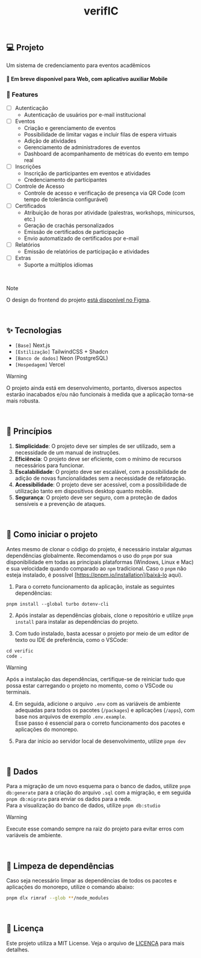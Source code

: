 <h1 align="center">
    verifIC
</h1>

<!-- <picture>
  <source media="(prefers-color-scheme: dark)" srcset="/.github/cover.png">
  <source media="(prefers-color-scheme: light)" srcset="/.github/cover_light.png">
    <img alt="Main project cover" src="/.github/cover_light.png">
</picture> -->

<br />

## 💻 Projeto

Um sistema de credenciamento para eventos acadêmicos

#### 🧭 Em breve disponível para Web, com aplicativo auxiliar Mobile

### 🚧 Features

- [ ] Autenticação
  - Autenticação de usuários por e-mail institucional
- [ ] Eventos
  - Criação e gerenciamento de eventos
  - Possibilidade de limitar vagas e incluir filas de espera virtuais
  - Adição de atividades
  - Gerenciamento de administradores de eventos
  - Dashboard de acompanhamento de métricas do evento em tempo real
- [ ] Inscrições
  - Inscrição de participantes em eventos e atividades
  - Credenciamento de participantes
- [ ] Controle de Acesso
  - Controle de acesso e verificação de presença via QR Code (com tempo de tolerância configurável)
- [ ] Certificados
  - Atribuição de horas por atividade (palestras, workshops, minicursos, etc.)
  - Geração de crachás personalizados
  - Emissão de certificados de participação
  - Envio automatizado de certificados por e-mail
- [ ] Relatórios
  - Emissão de relatórios de participação e atividades
- [ ] Extras
  - Suporte a múltiplos idiomas

<br />

> [!NOTE]
> O design do frontend do projeto [está disponível no Figma](https://www.figma.com/design/eizWIGzoSSiJoEfSSwDjgO/verifIC?node-id=0-1&t=aDt9NN2PI4TJpJ4I-1).

<br />

## ✨ Tecnologias

- `[Base]` Next.js
- `[Estilização]` TailwindCSS + Shadcn
- `[Banco de dados]` Neon (PostgreSQL)
- `[Hospedagem]` Vercel

> [!WARNING]
> O projeto ainda está em desenvolvimento, portanto, diversos aspectos estarão inacabados e/ou não funcionais à medida que a aplicação torna-se mais robusta.

<br />

## 🧠 Princípios

1.  **Simplicidade**: O projeto deve ser simples de ser utilizado, sem a necessidade de um manual de instruções.
2.  **Eficiência**: O projeto deve ser eficiente, com o mínimo de recursos necessários para funcionar.
3.  **Escalabilidade**: O projeto deve ser escalável, com a possibilidade de adição de novas funcionalidades sem a necessidade de refatoração.
4.  **Acessibilidade**: O projeto deve ser acessível, com a possibilidade de utilização tanto em dispositivos desktop quanto mobile.
5.  **Segurança**: O projeto deve ser seguro, com a proteção de dados sensíveis e a prevenção de ataques.

<br />

## 👣 Como iniciar o projeto

Antes mesmo de clonar o código do projeto, é necessário instalar algumas dependências globalmente. Recomendamos o uso do `pnpm` por sua disponibilidade em todas as principais plataformas (Windows, Linux e Mac) e sua velocidade quando comparado ao `npm` tradicional.
Caso o `pnpm` não esteja instalado, é possível [https://pnpm.io/installation](baixá-lo aqui).

1. Para o correto funcionamento da aplicação, instale as seguintes dependências:

```
pnpm install --global turbo dotenv-cli
```

2. Após instalar as dependências globais, clone o repositório e utilize `pnpm install` para instalar as dependências do projeto.

3. Com tudo instalado, basta acessar o projeto por meio de um editor de texto ou IDE de preferência, como o VSCode:

```
cd verific
code .
```

> [!WARNING]
> Após a instalação das dependências, certifique-se de reiniciar tudo que possa estar carregando o projeto no momento, como o VSCode ou terminais.

4. Em seguida, adicione o arquivo `.env` com as variáveis de ambiente adequadas para todos os pacotes (`/packages`) e aplicações (`/apps`), com base nos arquivos de exemplo `.env.example`.  
   Esse passo é essencial para o correto funcionamento dos pacotes e aplicações do monorepo.

5. Para dar início ao servidor local de desenvolvimento, utilize `pnpm dev`

<br />

## 🎲 Dados

Para a migração de um novo esquema para o banco de dados, utilize `pnpm db:generate` para a criação do arquivo `.sql` com a migração, e em seguida `pnpm db:migrate` para enviar os dados para a rede.  
Para a visualização do banco de dados, utilize `pnpm db:studio`

> [!WARNING]
> Execute esse comando sempre na raiz do projeto para evitar erros com variáveis de ambiente.

<br />

## 🧹 Limpeza de dependências

Caso seja necessário limpar as dependências de todos os pacotes e aplicações do monorepo, utilize o comando abaixo:

```bash
pnpm dlx rimraf --glob **/node_modules
```

<br />

## 📝 Licença

Este projeto utiliza a MIT License. Veja o arquivo de [LICENÇA](LICENSE) para mais detalhes.
